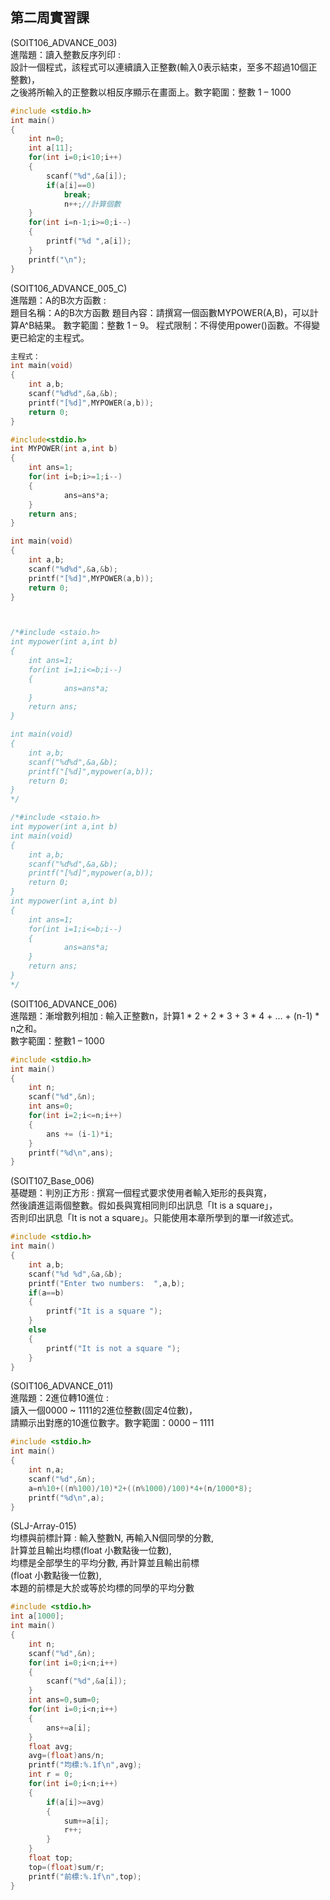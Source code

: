 ## 第二周實習課

(SOIT106_ADVANCE_003)  
進階題：讀入整數反序列印 :   
設計一個程式，該程式可以連續讀入正整數(輸入0表示結束，至多不超過10個正整數)，  
之後將所輸入的正整數以相反序顯示在畫面上。數字範圍：整數 1 – 1000  
```c
#include <stdio.h>
int main()
{
	int n=0;
	int a[11];
	for(int i=0;i<10;i++)
	{
		scanf("%d",&a[i]);
		if(a[i]==0)
			break;
			n++;//計算個數
	}
	for(int i=n-1;i>=0;i--)
	{
		printf("%d ",a[i]);
	}
	printf("\n");
}
```

(SOIT106_ADVANCE_005_C)  
進階題：A的B次方函數 :   
題目名稱：A的B次方函數
題目內容：請撰寫一個函數MYPOWER(A,B)，可以計算A^B結果。
數字範圍：整數 1 – 9。
程式限制：不得使用power()函數。不得變更已給定的主程式。
```c
主程式：
int main(void)
{
	int a,b;
	scanf("%d%d",&a,&b);
	printf("[%d]",MYPOWER(a,b));
	return 0;
}
```
```c
#include<stdio.h>
int MYPOWER(int a,int b)
{
	int ans=1;
	for(int i=b;i>=1;i--)
	{
			ans=ans*a;
	}
	return ans;
}

int main(void)
{
	int a,b;
	scanf("%d%d",&a,&b);
	printf("[%d]",MYPOWER(a,b));
	return 0;
}



/*#include <staio.h>
int mypower(int a,int b)
{
	int ans=1;
	for(int i=1;i<=b;i--)
	{
			ans=ans*a;
	}
	return ans;
}

int main(void)
{
	int a,b;
	scanf("%d%d",&a,&b);
	printf("[%d]",mypower(a,b));
	return 0;
}
*/

/*#include <staio.h>
int mypower(int a,int b)
int main(void)
{
	int a,b;
	scanf("%d%d",&a,&b);
	printf("[%d]",mypower(a,b));
	return 0;
}
int mypower(int a,int b)
{
	int ans=1;
	for(int i=1;i<=b;i--)
	{
			ans=ans*a;
	}
	return ans;
}
*/
```

(SOIT106_ADVANCE_006)  
進階題：漸增數列相加 : 輸入正整數n，計算1 * 2 + 2 * 3 + 3 * 4 + … + (n-1) * n之和。  
數字範圍：整數1 – 1000  
```c
#include <stdio.h>
int main()
{
	int n;
	scanf("%d",&n);
	int ans=0;
	for(int i=2;i<=n;i++)
	{
		ans += (i-1)*i;
	}
	printf("%d\n",ans);
}
```

(SOIT107_Base_006)  
基礎題：判別正方形 : 撰寫一個程式要求使用者輸入矩形的長與寬，  
然後讀進這兩個整數。假如長與寬相同則印出訊息「It is a square」，  
否則印出訊息「It is not a square」。只能使用本章所學到的單一if敘述式。  
```c
#include <stdio.h>
int main()
{
	int a,b;
	scanf("%d %d",&a,&b);
	printf("Enter two numbers:  ",a,b);
	if(a==b)
	{
		printf("It is a square ");
	}
	else
	{
		printf("It is not a square ");
	}
}
```

(SOIT106_ADVANCE_011)   
進階題：2進位轉10進位 :   
讀入一個0000 ~ 1111的2進位整數(固定4位數)，  
請顯示出對應的10進位數字。數字範圍：0000 – 1111  
```c
#include <stdio.h>
int main()
{
	int n,a;
	scanf("%d",&n);
	a=n%10+((n%100)/10)*2+((n%1000)/100)*4+(n/1000*8);
	printf("%d\n",a);
}
```

(SLJ-Array-015)   
均標與前標計算 : 輸入整數N, 再輸入N個同學的分數,   
計算並且輸出均標(float 小數點後一位數),   
均標是全部學生的平均分數, 再計算並且輸出前標  
(float 小數點後一位數),   
本題的前標是大於或等於均標的同學的平均分數  
```c
#include <stdio.h>
int a[1000];
int main()
{
	int n;
	scanf("%d",&n);
	for(int i=0;i<n;i++)
	{
		scanf("%d",&a[i]);
	}
	int ans=0,sum=0;
	for(int i=0;i<n;i++)
	{
		ans+=a[i];
	}
	float avg;
	avg=(float)ans/n;
	printf("均標:%.1f\n",avg);
	int r = 0;
	for(int i=0;i<n;i++)
	{
		if(a[i]>=avg)
		{
			sum+=a[i];
			r++;
		}
	}
	float top;
	top=(float)sum/r;
	printf("前標:%.1f\n",top);
}
```
